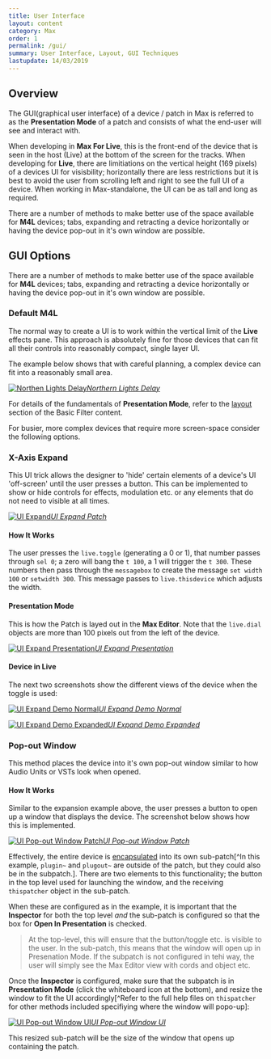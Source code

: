 ```yaml
---
title: User Interface
layout: content
category: Max
order: 1
permalink: /gui/
summary: User Interface, Layout, GUI Techniques
lastupdate: 14/03/2019
---
```


## Overview
The GUI(graphical user interface) of a device / patch in Max is referred to as the **Presentation Mode** of a patch and consists of what the end-user will see and interact with.

When developing in **Max For Live**, this is the front-end of the device that is seen in the host (Live) at the bottom of the screen for the tracks. When developing for **Live**, there are limitiations on the vertical height (169 pixels) of a devices UI for visisbility; horizontally there are less restrictions but it is best to avoid the user from scrolling left and right to see the full UI of a device. When working in Max-standalone, the UI can be as tall and long as required.

There are a number of methods to make better use of the space available for **M4L** devices; tabs, expanding and retracting a device horizontally or having the device pop-out in it's own window are possible.

## GUI Options
There are a number of methods to make better use of the space available for **M4L** devices; tabs, expanding and retracting a device horizontally or having the device pop-out in it's own window are possible.

### Default M4L

The normal way to create a UI is to work within the vertical limit of the **Live** effects pane. This approach is absolutely fine for those devices that can fit all their controls into reasonably compact, single layer UI.

The example below shows that with careful planning, a complex device can fit into a reasonably small area.

[![Northen Lights Delay](/assets/img/nl.png)*Northern Lights Delay*](/assets/img/nl.png)

For details of the fundamentals of **Presentation Mode**, refer to the [layout](/basicfilter/#presentation-mode) section of the Basic Filter content.

For busier, more complex devices that require more screen-space consider the following options.

### X-Axis Expand

This UI trick allows the designer to 'hide' certain elements of a device's UI 'off-screen' until the user presses a button. This can be implemented to show or hide controls for effects, modulation etc. or any elements that do not need to visible at all times.

[![UI Expand](/assets/img/ui_expand_01.png)*UI Expand Patch*](/assets/img/ui_expand_01.png)

#### How It Works
The user presses the `live.toggle` (generating a 0 or 1), that number passes through `sel 0`; a zero will bang the `t 100`, a 1 will trigger the `t 300`. These numbers then pass through the `messagebox` to create the message `set width 100` or `setwidth 300`. This message passes to `live.thisdevice` which adjusts the width.

#### Presentation Mode
This is how the Patch is layed out in the **Max Editor**. Note that the `live.dial` objects are more than 100 pixels out from the left of the device.

[![UI Expand Presentation](/assets/img/ui_expand_02.png)*UI Expand Presentation*](/assets/img/ui_expand_02.png)

#### Device in Live
The next two screenshots show the different views of the device when the toggle is used:

[![UI Expand Demo Normal](/assets/img/ui_expand_03.png)*UI Expand Demo Normal*](/assets/img/ui_expand_03.png)

[![UI Expand Demo Expanded](/assets/img/ui_expand_04.png)*UI Expand Demo Expanded*](/assets/img/ui_expand_04.png)

### Pop-out Window
This method places the device into it's own pop-out window similar to how Audio Units or VSTs look when opened.

#### How It Works
Similar to the expansion example above, the user presses a button to open up a window that displays the device. The screenshot below shows how this is implemented.

[![UI Pop-out Window Patch](/assets/img/ui_popout_01.png)*UI Pop-out Window Patch*](/assets/img/ui_popout_01.png)

Effectively, the entire device is [encapsulated](/encapsulation/) into its own sub-patch[^In this example, `plugin~` and `plugout~` are outside of the patch, but they could also be in the subpatch.]. There are two elements to this functionality; the button in the top level used for launching the window, and the receiving `thispatcher` object in the sub-patch.

When these are configured as in the example, it is important that the **Inspector** for both the top level *and* the sub-patch is configured so that the box for  **Open In Presentation** is checked.

> At the top-level, this will ensure that the button/toggle etc. is visible to the user. In the sub-patch, this means that the window will open up in Presenation Mode. If the subpatch is not configured in tehi way, the user will simply see the Max Editor view with cords and object etc.

Once the **Inspector** is configured, make sure that the subpatch is in **Presentation Mode** (click the whiteboard icon at the bottom), and resize the window to fit the UI accordingly[^Refer to the full help files on `thispatcher` for other methods included specifiying where the window will popo-up]:

[![UI Pop-out Window UI](/assets/img/ui_popout_02.png)*UI Pop-out Window UI*](/assets/img/ui_popout_02.png)

This resized sub-patch will be the size of the window that opens up containing the patch.
